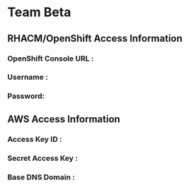 # Team Beta

## RHACM/OpenShift Access Information

### OpenShift Console URL : 
### Username : 
### Password: 

## AWS Access Information

### Access Key ID :
### Secret Access Key :
### Base DNS Domain : 





